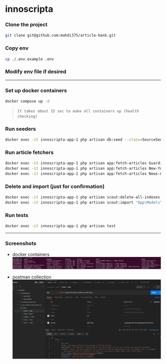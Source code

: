# innoscripta

### Clone the project

```bash
git clone git@github.com:mahdi375/article-bank.git
```

### Copy env
```bash
cp ./.env.example .env
```

### Modify env file if desired
---
### Set up docker containers
```bash
docker compose up -d
```
> `It takes about 15 sec to make all containers up (health checking)`

### Run seeders
```bash
docker exec -it innoscripta-app-1 php artisan db:seed --class=SourceSeeder
```

### Run article fetchers
```bash
docker exec -it innoscripta-app-1 php artisan app:fetch-articles Guardian
docker exec -it innoscripta-app-1 php artisan app:fetch-articles New-York-Times
docker exec -it innoscripta-app-1 php artisan app:fetch-articles News-Api
```

### Delete and import (just for confirmation)
```bash
docker exec -it innoscripta-app-1 php artisan scout:delete-all-indexes
docker exec -it innoscripta-app-1 php artisan scout:import "App\Models\Article"
```


### Run tests
```bash
docker exec -it innoscripta-app-1 php artisan test
```
---

### Screenshots
- docker containers
    ![](doc/imgs/1.png)
    
- postman collection
    ![](doc/imgs/2.png)